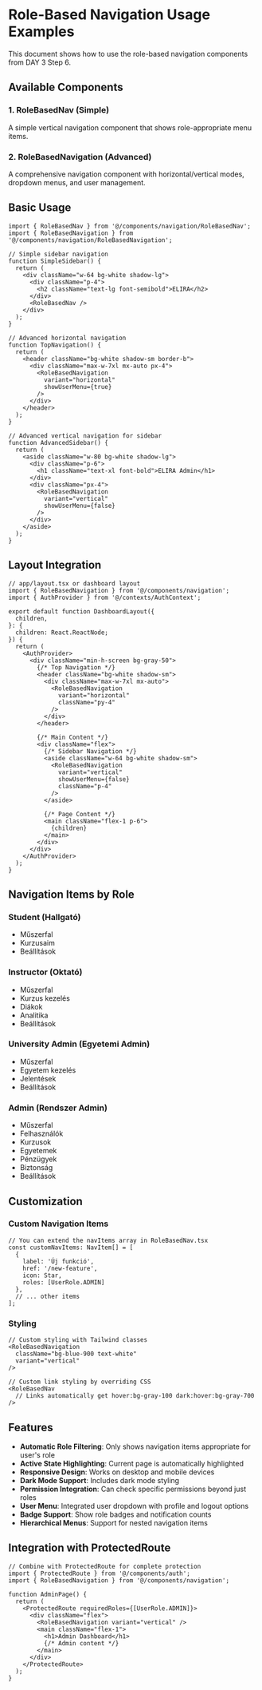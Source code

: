 # Role-Based Navigation Usage Examples

This document shows how to use the role-based navigation components from DAY 3 Step 6.

## Available Components

### 1. RoleBasedNav (Simple)
A simple vertical navigation component that shows role-appropriate menu items.

### 2. RoleBasedNavigation (Advanced)
A comprehensive navigation component with horizontal/vertical modes, dropdown menus, and user management.

## Basic Usage

```tsx
import { RoleBasedNav } from '@/components/navigation/RoleBasedNav';
import { RoleBasedNavigation } from '@/components/navigation/RoleBasedNavigation';

// Simple sidebar navigation
function SimpleSidebar() {
  return (
    <div className="w-64 bg-white shadow-lg">
      <div className="p-4">
        <h2 className="text-lg font-semibold">ELIRA</h2>
      </div>
      <RoleBasedNav />
    </div>
  );
}

// Advanced horizontal navigation
function TopNavigation() {
  return (
    <header className="bg-white shadow-sm border-b">
      <div className="max-w-7xl mx-auto px-4">
        <RoleBasedNavigation 
          variant="horizontal" 
          showUserMenu={true}
        />
      </div>
    </header>
  );
}

// Advanced vertical navigation for sidebar
function AdvancedSidebar() {
  return (
    <aside className="w-80 bg-white shadow-lg">
      <div className="p-6">
        <h1 className="text-xl font-bold">ELIRA Admin</h1>
      </div>
      <div className="px-4">
        <RoleBasedNavigation 
          variant="vertical" 
          showUserMenu={false}
        />
      </div>
    </aside>
  );
}
```

## Layout Integration

```tsx
// app/layout.tsx or dashboard layout
import { RoleBasedNavigation } from '@/components/navigation';
import { AuthProvider } from '@/contexts/AuthContext';

export default function DashboardLayout({
  children,
}: {
  children: React.ReactNode;
}) {
  return (
    <AuthProvider>
      <div className="min-h-screen bg-gray-50">
        {/* Top Navigation */}
        <header className="bg-white shadow-sm">
          <div className="max-w-7xl mx-auto">
            <RoleBasedNavigation 
              variant="horizontal"
              className="py-4"
            />
          </div>
        </header>

        {/* Main Content */}
        <div className="flex">
          {/* Sidebar Navigation */}
          <aside className="w-64 bg-white shadow-sm">
            <RoleBasedNavigation 
              variant="vertical"
              showUserMenu={false}
              className="p-4"
            />
          </aside>

          {/* Page Content */}
          <main className="flex-1 p-6">
            {children}
          </main>
        </div>
      </div>
    </AuthProvider>
  );
}
```

## Navigation Items by Role

### Student (Hallgató)
- Műszerfal
- Kurzusaim
- Beállítások

### Instructor (Oktató)
- Műszerfal
- Kurzus kezelés
- Diákok
- Analitika
- Beállítások

### University Admin (Egyetemi Admin)
- Műszerfal
- Egyetem kezelés
- Jelentések
- Beállítások

### Admin (Rendszer Admin)
- Műszerfal
- Felhasználók
- Kurzusok
- Egyetemek
- Pénzügyek
- Biztonság
- Beállítások

## Customization

### Custom Navigation Items

```tsx
// You can extend the navItems array in RoleBasedNav.tsx
const customNavItems: NavItem[] = [
  {
    label: 'Új funkció',
    href: '/new-feature',
    icon: Star,
    roles: [UserRole.ADMIN]
  },
  // ... other items
];
```

### Styling

```tsx
// Custom styling with Tailwind classes
<RoleBasedNavigation 
  className="bg-blue-900 text-white"
  variant="vertical"
/>

// Custom link styling by overriding CSS
<RoleBasedNav 
  // Links automatically get hover:bg-gray-100 dark:hover:bg-gray-700
/>
```

## Features

- **Automatic Role Filtering**: Only shows navigation items appropriate for user's role
- **Active State Highlighting**: Current page is automatically highlighted
- **Responsive Design**: Works on desktop and mobile devices
- **Dark Mode Support**: Includes dark mode styling
- **Permission Integration**: Can check specific permissions beyond just roles
- **User Menu**: Integrated user dropdown with profile and logout options
- **Badge Support**: Show role badges and notification counts
- **Hierarchical Menus**: Support for nested navigation items

## Integration with ProtectedRoute

```tsx
// Combine with ProtectedRoute for complete protection
import { ProtectedRoute } from '@/components/auth';
import { RoleBasedNavigation } from '@/components/navigation';

function AdminPage() {
  return (
    <ProtectedRoute requiredRoles={[UserRole.ADMIN]}>
      <div className="flex">
        <RoleBasedNavigation variant="vertical" />
        <main className="flex-1">
          <h1>Admin Dashboard</h1>
          {/* Admin content */}
        </main>
      </div>
    </ProtectedRoute>
  );
}
```